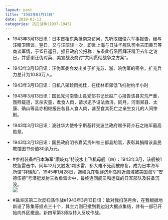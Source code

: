 ```yaml
---
layout: post
title: "1943年03月13日"
date: 2018-03-13
categories: 抗日战争(1937-1945)
---
```


<meta name="referrer" content="no-referrer" />

- 1943年3月13日讯：日本首相东条抵南京访问，先听取畑俊六军事报告，继与汪精卫晤谈。翌日，又与汪晤谈一次，即赴上海与日驻华舰队司令吉田善吾等商谈军情，于15日返日。据日政府公报称：东条此行系回拜汪精卫去年之访日，并感谢汪伪对英、美宣战及商讨“共同贯彻战争之方案”。 

- 1943年3月13日讯：汪伪军委会发出关于扩充苏、浙、皖伪军的密令，扩充兵力总计为10.83万人。 

- 1943年3月13日讯：日机八架趁雨扰桂，在桂林市郊低飞扫射约半小时 

- 1943年3月13日讯：国民党河南鲁山县党部书记长赵广心报告该县灾荒严重，饿殍载道，烹杀灾童，煮食人肉，请求迅予设法救济。同月，河南郑县、太康、确山等县亦相继报告各县人食人肉，甚至食其死亡之亲生女儿的人间惨剧。 

- 1943年3月13日讯：波驻华大使朴宁斯基转交波兰政府赠予蒋介石之陆军最高勋章。 

- 1943年3月13日讯：国民政府明令嘉奖贵州省三都县胡翯，表彰其捐赠该县民教馆图书价值30余万元。 

- #参战装备#日本海军“讚岐丸”特设水上飞机母舰（四）：1943年3月，该舰被1枚鱼雷击中，同年12月又触发1颗水雷，都大难不死而被修复，成为日本海军所谓“祥瑞船”。1945年1月28日，讚岐丸在朝鲜济州岛附近海域被美国海军“安德伍德”号潜艇发射三枚鱼雷命中，最终连同舰员和运载的日军部队及装备沉没。 <br/><img src="https://wx1.sinaimg.cn/large/aca367d8ly1fpaykd2azaj20jl08umy5.jpg" />

- #盐阜区第二次反扫荡作战#1943年3月13日讯：敌对我扫荡月余，在我根据地新设了陈集等据点三十个，其主力则已撤到我边沿大据点集结，并有一部已开始向外区撤退。新四军第3师拟转入反攻作战。 

